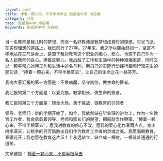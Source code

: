 ```yaml
---
layout: post
title: 捧着一颗心来，不带半根草去 魁星路中学 冷启娟
category: 分享
tags: 魁星路中学,冷启娟
keywords: 魁星路中学,冷启娟
---
```


当一名教师是我儿时的梦想，而当一名好教师是我梦想成真时的理想。时光飞逝，在实现理想的道路上，我已前行了27年。27年来，我之所以能始终如一，坚定不移地站在三尺讲台上，是源于我对教育这个职业的痴心、爱心，也源于自己作为一名人民教师的良心。捧着这颗心，我战胜了工作和生活中的种种艰难困苦，同时又以一颗平常心对待工作和生活中的名与利，用自己的实际行动践行着陶行知先生的那句话：“捧着一颗心来，不带半根草去”，让自己的生命之花一路芬芳。

我向大家汇报的第一方面是：不畏病魔，坚守岗位，做生命的舞者。

我汇报的第二个方面是：以爱为旗，教学相长，做生命的歌者。

我汇报的第三个方面是：顾全大局，勇于挑战，做教育的引领者

领导、老师们：新的学期开始了，如今，我依然站在毕业班的讲台上，作为一名教育工作者，我会承载着领导、老师和家长们的期望，把鼓励当作鞭策，“捧着一颗心来，不带半根草去”，愿我对教育的痴心不改，愿我的爱心化作春雨点点，育出桃李满天，让桃李的芬芳飘散出我们作为教育工作者的灵魂之美。我愿面朝教育，春暖花开；我也愿在教育这片沃土上永远站立，站立成一棵树，一棵普普通通的行道树。

文章链接：
[捧着一颗心来，不带半根草去](http://pan.baidu.com/s/1i50xjTF)

